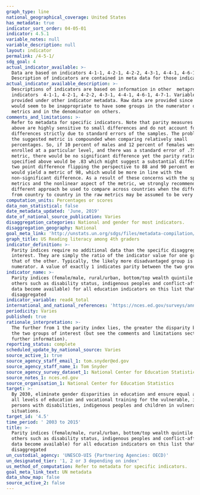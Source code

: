 ```yaml
---
graph_type: line
national_geographical_coverage: United States
has_metadata: true
indicator_sort_order: 04-05-01
indicator: 4.5.1
variable_notes: null
variable_description: null
layout: indicator
permalink: /4-5-1/
sdg_goal: 4
actual_indicator_available: >-
  Data are based on indicators 4-1-1, 4-2-1, 4-2-2, 4-3-1, 4-4-1, 4-6-1, 4-7-1. 
  Description of indicators are contained in meta data for those indicators.
actual_indicator_available_description: >-
  Descriptions of indicators are based on information in other  metaprovided in
  indicators  4-1-1, 4-2-1, 4-2-2, 4-3-1, 4-4-1, 4-6-1, 4-7-1. Variable lists
  provided under other indicator metadata. Raw data are provided since there it
  would seem to be inappropriate to have some groups in the numerator on some
  metrics and in the denominator on others.
comments_and_limitations: >-
  Refer to metadata for specific indicators. Note that parity measures suggested
  above are highly sensitive to small differences and do not account for
  differences strictly due to standard errors of the samples. The problem with
  the suggested metric is compounded when comparing relatively small
  percentages. So, if 10 percent of males and 12 percent of females were
  enrolled at a particular level, and there was a standard error of .75 on each
  metric, there would be no significant difference yet the parity ratio as
  specified above would be .83 which might suggest a substantial difference. The
  two point difference flipping the perspective to 88 and 90 percent enrolled
  would yield a metric of 98, which would be more in line with the
  non-significant difference. As a result of these concerns with the specified
  metrics and the nonlinear aspect of the metric, we strongly recommend a
  different approach be used to compare across countries when the differences
  from country to country in the raw metrics may be assumed to be very large.
computation_units: Percentages or scores
data_non_statistical: false
date_metadata_updated: 'June, 2019'
date_of_national_source_publication: Varies
disaggregation_categories: National and gender for most indicators.
disaggregation_geography: National
goal_meta_link: 'http://unstats.un.org/sdgs/files/metadata-compilation/Metadata-Goal-4.pdf'
graph_title: US Reading literacy among 4th graders
indicator_definition: >-
  Parity indices require no additional data than the specific disaggregations of
  interest. They are simply the ratio of the indicator value for one group to
  that of the other. Typically, the likely more disadvantaged group is the
  numerator. A value of exactly 1 indicates parity between the two groups.
indicator_name: >-
  Parity indices (female/male, rural/urban, bottom/top wealth quintile and
  others such as disability status, indigenous peoples and conflict-affected, as
  data become available) for all education indicators on this list that can be
  disaggregated
indicator_variable: read4_total
international_and_national_references: 'https://nces.ed.gov/surveys/annualreports/'
periodicity: Varies
published: true
rationale_interpretation: >-
  The further from 1 the parity index lies, the greater the disparity between
  the two groups of interest (but see the comments and limitations section for
  further information).
reporting_status: complete
scheduled_update_by_national_source: Varies
source_active_1: true
source_agency_staff_email_1: tom.snyder@ed.gov
source_agency_staff_name_1: Tom Snyder
source_agency_survey_dataset_1: National Center for Education Statistics
source_notes_1: nces.ed.gov
source_organisation_1: National Center for Education Statistics
target: >-
  By 2030, eliminate gender disparities in education and ensure equal access to
  all levels of education and vocational training for the vulnerable, including
  persons with disabilities, indigenous peoples and children in vulnerable
  situations.
target_id: '4.5'
time_period: ' 2003 to 2015'
title: >-
  Parity indices (female/male, rural/urban, bottom/top wealth quintile and
  others such as disability status, indigenous peoples and conflict-affected, as
  data become available) for all education indicators on this list that can be
  disaggregated
un_custodial_agency: 'UNESCO-UIS {Partnering Agencies: OECD)'
un_designated_tier: '1, 2 or 3 depending on index'
us_method_of_computation: Refer to metadata for specific indicators.
goal_meta_link_text: UN metadata
data_show_map: false
source_active_2: false
---
```

